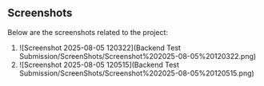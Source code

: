 ## Screenshots

Below are the screenshots related to the project:

1. ![Screenshot 2025-08-05 120322](Backend Test Submission/ScreenShots/Screenshot%202025-08-05%20120322.png)
2. ![Screenshot 2025-08-05 120515](Backend Test Submission/ScreenShots/Screenshot%202025-08-05%20120515.png)
